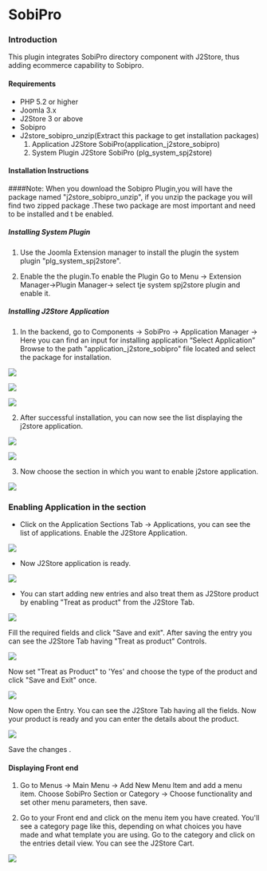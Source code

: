 # SobiPro

### Introduction
This plugin integrates SobiPro directory component with J2Store, thus adding ecommerce capability to Sobipro. 

#### Requirements
* PHP 5.2 or higher
* Joomla 3.x
* J2Store 3 or above
* Sobipro
* J2store_sobipro_unzip(Extract this package to get installation packages)
   1. Application J2Store SobiPro(application_j2store_sobipro)
   2. System Plugin J2Store SobiPro (plg_system_spj2store)

#### Installation Instructions 
####Note: 
When you download the Sobipro Plugin,you will have the package named "j2store_sobipro_unzip", if you unzip the package you will find two zipped package .These two package are most important and need to be installed and t be enabled.
    
##### Installing System Plugin

1. Use the Joomla Extension manager to install the plugin the system plugin "plg_system_spj2store". 


2. Enable the the plugin.To enable the Plugin Go to Menu -> Extension Manager->Plugin Manager-> select tje system spj2store plugin and enable it.   

##### Installing J2Store Application

1. In the backend, go to Components -> SobiPro -> Application Manager -> Here you can find an input for installing application  “Select Application” Browse to the path "application_j2store_sobipro" file located and select the package for installation.

![](sobipro_step_1.png)

![](sobipro_step_2.png)

![](sobipro_step_3.png)

2. After successful installation, you can now see the list displaying the j2store application.

![](step_6.png)

![](step_7.png)


3. Now choose the section in which you want to enable j2store application.

![](step_8.png)

### Enabling Application in the section
* Click on the Application Sections Tab -> Applications,   you can see the list of applications. Enable the J2Store Application. 

![](step_12.png)

* Now J2Store application is ready.
 
![](step_13.png)

* You can start adding new entries and also treat them as J2Store product by enabling "Treat as product" from the J2Store Tab.

![](step_13_a.png)

Fill the required fields and click "Save and exit". After saving the entry you can see the J2Store Tab having "Treat as product" Controls.

![](step_17_b.png)

Now set "Treat as Product" to 'Yes' and choose the type of the product and click "Save and Exit" once.

![](step_17_c.png)

Now open the Entry. You can see the J2Store Tab having all the fields. Now your product is ready and you can enter the details about the product.

![](step_17_d.png)

Save the changes .

#### Displaying Front end
1. Go to Menus -> Main Menu -> Add New Menu Item and add a menu item. Choose SobiPro Section or Category -> Choose functionality and set other menu parameters, then save.

2. Go to your Front end and click on the menu item you have created. You'll see a category page like this, depending on what choices you have made and what template you are using. Go to the category and click on the entries detail view. You can see the J2Store Cart.

![](final_product_display.png)








